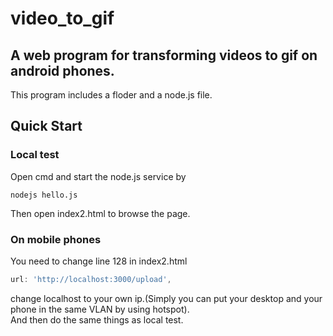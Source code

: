 # video_to_gif
## A web program for transforming videos to gif on android phones.  
This program includes a floder and a node.js file.
## Quick Start
### Local test
Open cmd and start the node.js service by
```
nodejs hello.js
```
Then open index2.html to browse the page.
### On mobile phones
You need to change line 128 in index2.html
```javascript
url: 'http://localhost:3000/upload',
```
change localhost to your own ip.(Simply you can put your desktop and your phone in the same VLAN by using hotspot).  
And then do the same things as local test.

